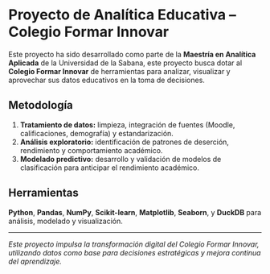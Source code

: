 # Proyecto de Analítica Educativa – Colegio Formar Innovar

Este proyecto ha sido desarrollado como parte de la **Maestría en Analítica Aplicada** de la Universidad de la Sabana, este proyecto busca dotar al **Colegio Formar Innovar** de herramientas para analizar, visualizar y aprovechar sus datos educativos en la toma de decisiones.


## Metodología
1. **Tratamiento de datos:** limpieza, integración de fuentes (Moodle, calificaciones, demografía) y estandarización.  
2. **Análisis exploratorio:** identificación de patrones de deserción, rendimiento y comportamiento académico.  
3. **Modelado predictivo:** desarrollo y validación de modelos de clasificación para anticipar el rendimiento académico.  


## Herramientas
**Python**, **Pandas**, **NumPy**, **Scikit-learn**, **Matplotlib**, **Seaborn**, y **DuckDB** para análisis, modelado y visualización.

---

*Este proyecto impulsa la transformación digital del Colegio Formar Innovar, utilizando datos como base para decisiones estratégicas y mejora continua del aprendizaje.*
